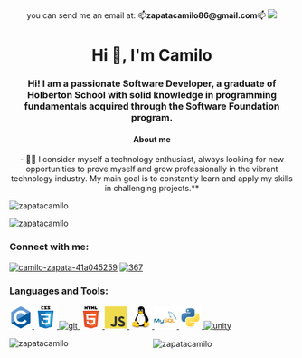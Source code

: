 <div id ="header" align="center" >
    <h14 align="center">you can send me an email at: 📫<b>zapatacamilo86@gmail.com</b>📫</h4>
    <img src="https://media.giphy.com/media/2IudUHdI075HL02Pkk/giphy.gif" width"100"/>
    <h1 align="center">Hi 👋, I'm Camilo</h1>
<h3 align="center">Hi! I am a passionate Software Developer, a graduate of Holberton School with solid knowledge in programming fundamentals acquired through the Software Foundation program.</h3>
<h4>About me</h4>
- 👨‍💻 I consider myself a technology enthusiast, always looking for new opportunities to prove myself and grow professionally in the vibrant technology industry. My main goal is to constantly learn and apply my skills in challenging projects.**


<p align="left"> <img src="https://komarev.com/ghpvc/?username=zapatacamilo&label=Profile%20views&color=0e75b6&style=flat" alt="zapatacamilo" /> </p>

<p align="left"> <a href="https://github.com/ryo-ma/github-profile-trophy"><img src="https://github-profile-trophy.vercel.app/?username=zapatacamilo" alt="zapatacamilo" /></a> </p>

<h3 align="left">Connect with me:</h3>
<p align="left">
<a href="https://linkedin.com/in/camilo-zapata-41a045259" target="blank"><img align="center" src="https://raw.githubusercontent.com/rahuldkjain/github-profile-readme-generator/master/src/images/icons/Social/linked-in-alt.svg" alt="camilo-zapata-41a045259" height="30" width="40" /></a>
<a href="https://discord.gg/367" target="blank"><img align="center" src="https://raw.githubusercontent.com/rahuldkjain/github-profile-readme-generator/master/src/images/icons/Social/discord.svg" alt="367" height="30" width="40" /></a>
</p>

<h3 align="left">Languages and Tools:</h3>
<p align="left"> <a href="https://www.cprogramming.com/" target="_blank" rel="noreferrer"> <img src="https://raw.githubusercontent.com/devicons/devicon/master/icons/c/c-original.svg" alt="c" width="40" height="40"/> </a> <a href="https://www.w3schools.com/css/" target="_blank" rel="noreferrer"> <img src="https://raw.githubusercontent.com/devicons/devicon/master/icons/css3/css3-original-wordmark.svg" alt="css3" width="40" height="40"/> </a> <a href="https://git-scm.com/" target="_blank" rel="noreferrer"> <img src="https://www.vectorlogo.zone/logos/git-scm/git-scm-icon.svg" alt="git" width="40" height="40"/> </a> <a href="https://www.w3.org/html/" target="_blank" rel="noreferrer"> <img src="https://raw.githubusercontent.com/devicons/devicon/master/icons/html5/html5-original-wordmark.svg" alt="html5" width="40" height="40"/> </a> <a href="https://developer.mozilla.org/en-US/docs/Web/JavaScript" target="_blank" rel="noreferrer"> <img src="https://raw.githubusercontent.com/devicons/devicon/master/icons/javascript/javascript-original.svg" alt="javascript" width="40" height="40"/> </a> <a href="https://www.linux.org/" target="_blank" rel="noreferrer"> <img src="https://raw.githubusercontent.com/devicons/devicon/master/icons/linux/linux-original.svg" alt="linux" width="40" height="40"/> </a> <a href="https://www.mysql.com/" target="_blank" rel="noreferrer"> <img src="https://raw.githubusercontent.com/devicons/devicon/master/icons/mysql/mysql-original-wordmark.svg" alt="mysql" width="40" height="40"/> </a> <a href="https://www.python.org" target="_blank" rel="noreferrer"> <img src="https://raw.githubusercontent.com/devicons/devicon/master/icons/python/python-original.svg" alt="python" width="40" height="40"/> </a> <a href="https://unity.com/" target="_blank" rel="noreferrer"> <img src="https://www.vectorlogo.zone/logos/unity3d/unity3d-icon.svg" alt="unity" width="40" height="40"/> </a> </p>

<p><img align="left" src="https://github-readme-stats.vercel.app/api/top-langs?username=zapatacamilo&show_icons=true&locale=en&layout=compact" alt="zapatacamilo" /></p>

<p>&nbsp;<img align="center" src="https://github-readme-stats.vercel.app/api?username=zapatacamilo&show_icons=true&locale=en" alt="zapatacamilo" /></p>

</div>

<!--
**ZapataCamilo/ZapataCamilo** is a ✨ _special_ ✨ repository because its `README.md` (this file) appears on your GitHub profile.

Here are some ideas to get you started:

- 🔭 I’m currently working on ...
- 🌱 I’m currently learning ...
- 👯 I’m looking to collaborate on ...
- 🤔 I’m looking for help with ...
- 💬 Ask me about ...
- 📫 How to reach me: ...
- 😄 Pronouns: ...
- ⚡ Fun fact: ...
-->
